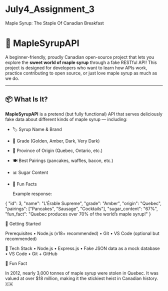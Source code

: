 # July4_Assignment_3
Maple Syrup: The Staple Of Canadian Breakfast
# 🍁 MapleSyrupAPI

A beginner-friendly, proudly Canadian open-source project that lets you explore the **sweet world of maple syrup** through a fake RESTful API! This project is designed for developers who want to learn how APIs work, practice contributing to open source, or just love maple syrup as much as we do.

---

## 📦 What Is It?

**MapleSyrupAPI** is a pretend (but fully functional) API that serves deliciously fake data about different kinds of maple syrup — including:

- 🏷️ Syrup Name & Brand
- 🍯 Grade (Golden, Amber, Dark, Very Dark)
- 🌲 Province of Origin (Quebec, Ontario, etc.)
- 🍽️ Best Pairings (pancakes, waffles, bacon, etc.)
- 📊 Sugar Content
- 💬 Fun Facts

  Example response:

{
  "id": 3,
  "name": "L'Érable Supreme",
  "grade": "Amber",
  "origin": "Quebec",
  "pairings": ["Pancakes", "Sausage", "Cocktails"],
  "sugar_content": "67%",
  "fun_fact": "Quebec produces over 70% of the world’s maple syrup!"
}

🚀 Getting Started

Prerequisites
	•	Node.js (v18+ recommended)
	•	Git
	•	VS Code (optional but recommended)

🧰 Tech Stack
	•	Node.js
	•	Express.js
	•	Fake JSON data as a mock database
	•	VS Code
	•	Git + GitHub

🧊 Fun Fact

In 2012, nearly 3,000 tonnes of maple syrup were stolen in Quebec.
It was valued at over $18 million,
making it the stickiest heist in Canadian history. 🇨🇦
```
